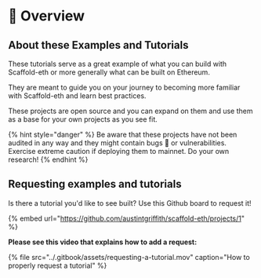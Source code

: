 # 👀 Overview

## About these Examples and Tutorials

These tutorials serve as a great example of what you can build with Scaffold-eth or more generally what can be built on Ethereum. 

They are meant to guide you on your journey to becoming more familiar with Scaffold-eth and learn best practices. 

These projects are open source and you can expand on them and use them as a base for your own projects as you see fit.

{% hint style="danger" %}
Be aware that these projects have not been audited in any way and they might contain bugs 🐞 or vulnerabilities. Exercise extreme caution if deploying them to mainnet. Do your own research!
{% endhint %}

## Requesting examples and tutorials

Is there a tutorial you'd like to see built? Use this Github board to request it! 

{% embed url="https://github.com/austintgriffith/scaffold-eth/projects/1" %}

**Please see this video that explains how to add a request:**

{% file src="../.gitbook/assets/requesting-a-tutorial.mov" caption="How to properly request a tutorial" %}



